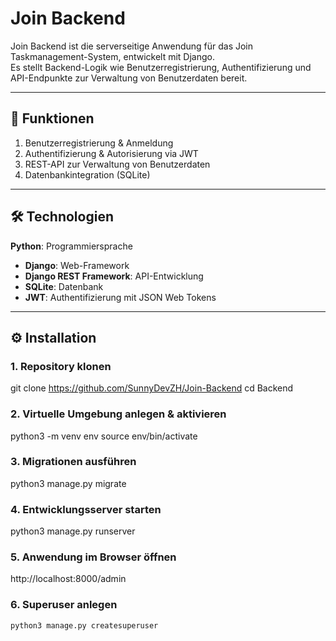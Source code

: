 # Join Backend

Join Backend ist die serverseitige Anwendung für das Join Taskmanagement-System, entwickelt mit Django.  
Es stellt Backend-Logik wie Benutzerregistrierung, Authentifizierung und API-Endpunkte zur Verwaltung von Benutzerdaten bereit.

---

## 🚀 Funktionen

1. Benutzerregistrierung & Anmeldung  
2. Authentifizierung & Autorisierung via JWT  
3. REST-API zur Verwaltung von Benutzerdaten  
4. Datenbankintegration (SQLite)  

---

## 🛠️ Technologien

**Python**: Programmiersprache
- **Django**: Web-Framework
- **Django REST Framework**: API-Entwicklung
- **SQLite**: Datenbank 
- **JWT**: Authentifizierung mit JSON Web Tokens

---

## ⚙️ Installation

### 1. Repository klonen
git clone https://github.com/SunnyDevZH/Join-Backend
cd Backend

### 2. Virtuelle Umgebung anlegen & aktivieren
python3 -m venv env
source env/bin/activate


### 3. Migrationen ausführen
python3 manage.py migrate

### 4. Entwicklungsserver starten
python3 manage.py runserver

### 5. Anwendung im Browser öffnen
http://localhost:8000/admin

### 6. Superuser anlegen
```bash
python3 manage.py createsuperuser

